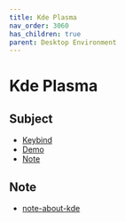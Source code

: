 ```yaml
---
title: Kde Plasma
nav_order: 3060
has_children: true
parent: Desktop Environment
---
```



# Kde Plasma


## Subject

* [Keybind](https://samwhelp.github.io/ezarcher-adjustment/read/master/desktop_environment/kde-plasma/keybind.html)
* [Demo](https://samwhelp.github.io/ezarcher-adjustment/read/master/desktop_environment/kde-plasma/demo.html)
* [Note](#note)


## Note

* [note-about-kde](https://github.com/samwhelp/note-about-kde/)
